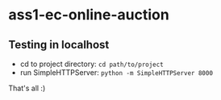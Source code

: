 # ass1-ec-online-auction

## Testing in localhost
- cd to project directory: `cd path/to/project`
- run SimpleHTTPServer: `python -m SimpleHTTPServer 8000`

That's all :)
